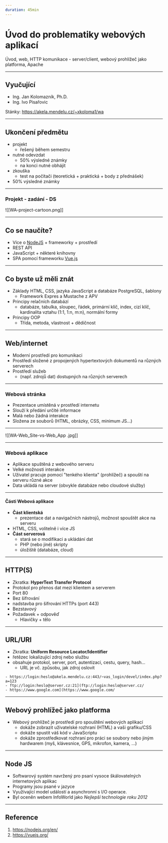 ```yaml
---
duration: 45min
---
```


# Úvod do problematiky webových aplikací
Úvod, web, HTTP komunikace - server/client, webový prohlížeč jako platforma, Apache

---
## Vyučující
- Ing. Jan Kolomazník, Ph.D.
- Ing. Ivo Pisařovic

Stánky: https://akela.mendelu.cz/~xkoloma1/wa 

---
## Ukončení předmětu
- projekt
	- řešený během semestru
 - nutné odevzdat
	- 50% výsledné známky
	- na konci nutné obhájit
- zkouška
	- test na počítači (teoretická + praktická + body z přednášek)
 - 50% výsledné známky
 
---
### Projekt - zadání - DS
![[WA-project-cartoon.png]]

---
## Co se naučíte?
- Více o [NodeJS](https://nodejs.org/en/) + frameworky + prostředí
- REST API
- JavaScript + některé knihovny
- SPA pomocí frameworku [Vue.js](https://vuejs.org/)

---
## Co byste už měli znát
- Základy HTML, CSS, jazyka JavaScript a databáze PostgreSQL, šablony
	 - Framework Expres a Mustache z APV 
- Principy relačních databází
	- databáze, tabulka, sloupec, řádek, primární klíč, index, cizí klíč, kardinalita vztahu (1:1, 1:n, m:n), normální formy
- Principy OOP
	- Třída, metoda, vlastnost + dědičnost
 
---
## Web/internet
- Moderní prostředí pro komunikaci
- Prostředí složené z propojených hypertextových dokumentů na různých serverech
- Prostředí služeb 
	- (např. zdrojů dat) dostupných na různých serverech

---
### Webová stránka
- Prezentace umístěná v prostředí internetu
- Slouží k předání určité informace
- Malá nebo žádná interakce
- Složena ze souborů (HTML, obrázky, CSS, minimum JS…)
 
---
![[WA-Web_Site-vs-Web_App .jpg]]

---
### Webová aplikace
- Aplikace spuštěná z webového serveru
- Velké možnosti interakce
- Uživatel pracuje pomocí "tenkého klienta" (prohlížeč) a spouští na serveru různé akce
- Data ukládá na server (obvykle databáze nebo cloudové služby)

---
#### Části Webová aplikace
- **Část klientská**
	- prezentace dat a navigačních nástrojů, možnost spouštět akce na serveru
 - HTML, CSS, volitelně i více JS
- **Část serverová**
	- stará se o modifikaci a ukládání dat
	- PHP (nebo jiné) skripty
	- úložiště (databáze, cloud)

---
## HTTP(S)
- Zkratka: **HyperText Transfer Protocol**
- Protokol pro přenos dat mezi klientem a serverem
- Port 80
 - Bez šifrování
 - nadstavba pro šifrování HTTPs (port 443)
- Bezstavový
- Požadavek + odpověď
	- Hlavičky + tělo

---
## URL/URI
- Zkratka: **Uniform Resource Locator/Identifier**
- řetězec lokalizující zdroj nebo službu
- obsahuje protokol, server, port, autentizaci, cestu, query, hash…
	- URL je vč. způsobu, jak zdroj oslovit
 
~~~ad-example
- https://login:heslo@akela.mendelu.cz:443/~vas_login/devel/index.php?a=123
- ftp://login:heslo@server.cz:21](ftp://login:heslo@server.cz/
- https://www.google.com](https://www.google.com/
~~~

---
## Webový prohlížeč jako platforma
- Webový prohlížeč je prostředí pro spouštění webových aplikací
	- dokáže zobrazit uživatelské rozhraní (HTML) a vaši grafiku/CSS
	- dokáže spustit váš kód v JavaScriptu
	- dokáže zprostředkovat rozhraní pro práci se soubory nebo jiným hardwarem (myš, klávesnice, GPS, mikrofon, kamera, …)

---
## Node JS
- Softwarový systém navržený pro psaní vysoce škálovatelných internetových aplikac
- Programy jsou psané v jazyce
- Využívající model událostí a asynchronní s I/O operace.
- Byl oceněn webem InfoWorld jako *Nejlepší technologie roku 2012*
 
---	

## Reference
1. https://nodejs.org/en/
2. https://vuejs.org/